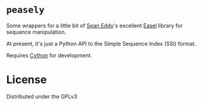 # `peasely`

Some wrappers for a little bit of  [Sean Eddy](http://selab.janelia.org/)'s excellent [Easel](http://selab.janelia.org/people/eddys/blog/?p=394) library for sequence manipulation.

At present, it's just a Python API to the Simple Sequence Index (SSI) format.

Requires [Cython](http://www.cython.org/) for development.

# License

Distributed under the GPLv3
